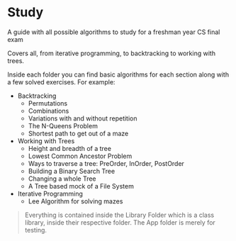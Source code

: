 # Study

A guide with all possible algorithms to study for a freshman year CS final exam

Covers all, from iterative programming, to backtracking to working with trees.

Inside each folder you can find basic algorithms for each section along with a few solved exercises. For example:

- Backtracking
  - Permutations
  - Combinations
  - Variations with and without repetition
  - The N-Queens Problem
  - Shortest path to get out of a maze
- Working with Trees
  - Height and breadth of a tree
  - Lowest Common Ancestor Problem
  - Ways to traverse a tree: PreOrder, InOrder, PostOrder
  - Building a Binary Search Tree
  - Changing a whole Tree
  - A Tree based mock of a File System
- Iterative Programming
  - Lee Algorithm for solving mazes

> Everything is contained inside the Library Folder which is a class library, inside their respective folder. The App folder is merely for testing.

